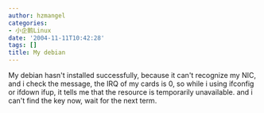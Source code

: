 ```yaml
---
author: hzmangel
categories:
- 小企鹅Linux
date: '2004-11-11T10:42:28'
tags: []
title: My debian
---
```

My debian hasn't installed successfully, because it can't recognize my NIC, and i check the message, the IRQ of my cards is 0, so while i using ifconfig or ifdown ifup, it tells me that the resource is temporarily unavailable. and i can't find the key now, wait for the next term.